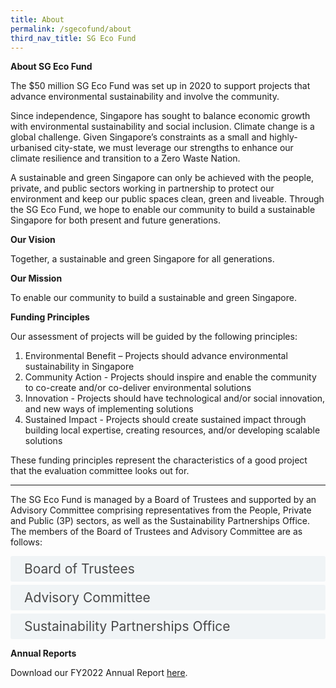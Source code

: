 ```yaml
---
title: About
permalink: /sgecofund/about
third_nav_title: SG Eco Fund
---
```


<style>

input {
	display: none;
}
label {
	display: block;
	padding: 8px 22px;
	margin: 0 0 5px 0;
	cursor: pointor;
	background: #F0F4F6;
	border-radius: 3px;
	color: #484848;
	transition: ease .5s;
	font-size: 1.5em;
}

label:hover {
	background: #4a96b0;
	color: #FFF;
}

.accordion-content {
	/* background: #E2E5F6; */
	padding: 10px 0px 30px 30px;
	/* border: 1px solid #484848; */
	margin: 0 0 1px 0;
	border-radius: 3px;
}

input + label + .accordion-content {
	display: none;
}

input:checked + label + .accordion-content {
	display: none;
}

input:checked + label + .accordion-content {
	display: block;
}

</style>

**About SG Eco Fund**

The $50 million SG Eco Fund was set up in 2020 to support projects that advance environmental sustainability and involve the community.

Since independence, Singapore has sought to balance economic growth with environmental sustainability and social inclusion. Climate change is a global challenge. Given Singapore’s constraints as a small and highly-urbanised city-state, we must leverage our strengths to enhance our climate resilience and transition to a Zero Waste Nation.

A sustainable and green Singapore can only be achieved with the people, private, and public sectors working in partnership to protect our environment and keep our public spaces clean, green and liveable. Through the SG Eco Fund, we hope to enable our community to build a sustainable Singapore for both present and future generations.

**Our Vision**

Together, a sustainable and green Singapore for all generations.

**Our Mission**

To enable our community to build a sustainable and green Singapore.

**Funding Principles**

Our assessment of projects will be guided by the following principles: 

1. Environmental Benefit – Projects should advance environmental sustainability in Singapore
2. Community Action - Projects should inspire and enable the community to co-create and/or co-deliver environmental solutions
3. Innovation - Projects should have technological and/or social innovation, and new ways of implementing solutions
4. Sustained Impact - Projects should create sustained impact through building local expertise, creating resources, and/or developing scalable solutions

These funding principles represent the characteristics of a good project that the evaluation committee looks out for.

_________________________________________________________

The SG Eco Fund is managed by a Board of Trustees and supported by an Advisory Committee comprising representatives from the People, Private and Public (3P) sectors, as well as the Sustainability Partnerships Office. The members of the Board of Trustees and Advisory Committee are as follows:


<div>
	<input type="checkbox" id="board"  /><label for="board">Board of Trustees</label>
	<div class="accordion-content">
        <li><b>Mr Stanley Loh (Chairman)</b> Permanent Secretary, Ministry of Sustainability and the Environment</li>
        <li><b>Mr Chaly Mah</b> Chairman, Singapore Tourism Board</li>
	<li><b>Mr Joseph Koh</b> Chairman, Board of Trustees, WWFS Conservation Fund</li>
        <li><b>Ms Susan Leong</b> CEO, Adsan Law LLC</li>
	<li><b>Mdm Zuraidah Abdullah</b> CEO, Yayasan MENDAKI</li>
	</div>
</div>


<div>
	<input type="checkbox" id="advisory"  /><label for="advisory">Advisory Committee</label>
	<div class="accordion-content">
        <li><b>Ms Fang Eu-Lin (Co-Chair)</b> Partner, Sustainability and Climate Change Advisory, PwC</li>
	<li><b>Mr Lim Tuang Liang (Co-Chair)</b> Government Chief Sustainability Officer, Ministry of Sustainability and the Environment</li>
        <li><b>Ms Andie Ang</b> President, Board of Directors, Jane Goodall Institute Singapore</li>
	<li><b>Ms Cecilia Tan</b> Vice President, Global Government Relations & Public Policy, Asia Pacific, Middle East & Africa, P&G</li>
        <li><b>Ms Claire Wong-Low</b> Executive Director and Head, DBS Foundation</li>
	<li><b>Mr David Chua</b> CEO, National Youth Council</li>
        <li><b>Mr Elmie Nekmat</b> Associate Professor, Department of Communications and New Media, National University of Singapore</li>
	<li><b>Ms Esther An</b> Chief Sustainability Officer, City Developments Limited</li>
	<li><b>Mr Heng Whoo Kiat</b> Senior Director, Bay East Project Office, Gardens by the Bay</li>
	<li><b>Mr Lenard Raymond Pattiselanno</b> Director, Community Leadership & Partnerships, National Volunteer & Philanthropy Centre</li>
	</div>
</div>

<div>
	<input type="checkbox" id="office"  /><label for="office">Sustainability Partnerships Office</label>
	<div class="accordion-content">
		<p>The Sustainability Partnerships Office, under the Ministry of Sustainability and the Environment, aims to realise sustainability initiatives with 3P partners, leveraging whole-of-government networks and resources.<br><br>
		Besides administering the SG Eco Fund, the Sustainability Partnerships Office is also involved in empowering communities to take ownership and co-create sustainability initiatives. </p>
	</div>
</div>

**Annual Reports**

Download our FY2022 Annual Report <a href="files/sgecofund/SG-Eco-Fund-FY22-Annual-Report.pdf" target="_blank">here</a>. 
